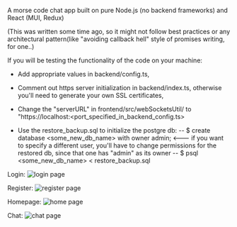 A morse code chat app built on pure Node.js (no backend frameworks) and React (MUI, Redux)

(This was written some time ago, so it might not follow best practices or any architectural pattern(like "avoiding callback hell" style of promises writing, for one..)

If you will be testing the functionality of the code on your machine:

* Add appropriate values in backend/config.ts,

* Comment out https server initialization in backend/index.ts, otherwise you'll need to generate your own SSL certificates,

* Change the "serverURL" in frontend/src/webSocketsUtil/ to "https://localhost:<port_specified_in_backend_config.ts>

* Use the restore_backup.sql to initialize the postgre db: 
-- $ create database <some_new_db_name> with owner admin;  <--- if you want to specify a different user, you'll have to change permissions for the restored db, since that one has "admin" as its owner
-- $ psql <some_new_db_name> < restore_backup.sql

Login:
![login page](https://github.com/svitan0k/infotech-test-prj/blob/master/preview/2022-09-26_20-59.png?raw=true)

Register:
![register page](https://github.com/svitan0k/infotech-test-prj/blob/master/preview/2022-09-26_21-00.png)

Homepage:
![home page](https://github.com/svitan0k/infotech-test-prj/blob/master/preview/2022-09-26_21-01.png)

Chat:
![chat page](https://github.com/svitan0k/infotech-test-prj/blob/master/preview/2022-09-26_21-02.png)
